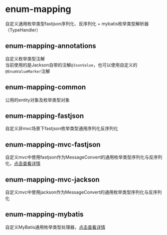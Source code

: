 # enum-mapping
自定义通用枚举类型fastjson序列化、反序列化 + mybatis枚举类型解析器（TypeHandler）

## enum-mapping-annotations
自定义枚举类型注解  
当前使用的是Jackson自带的注解`@JsonValue`，也可以使用自定义的`@EnumValueMarker`注解

## enum-mapping-common
公用的entity对象及枚举类型对象

## enum-mapping-fastjson
自定义非mvc场景下fastjson枚举类型通用序列化反序列化

## enum-mapping-mvc-fastjson
自定义mvc中使用fastjson作为MessageConvert的通用枚举类型序列化与反序列化，[点击查看详情](./enum-mapping-mvc-fastjson/README.md)

## enum-mapping-mvc-jackson
自定义mvc中使用jackson作为MessageConvert的通用枚举类型序列化与反序列化

## enum-mapping-mybatis
自定义MyBatis通用枚举类型处理器，[点击查看详情](./enum-mapping-mybatis/README.md)
